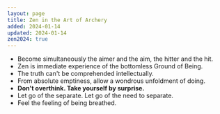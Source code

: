 ```yaml
---
layout: page
title: Zen in the Art of Archery
added: 2024-01-14
updated: 2024-01-14
zen2024: true
---
```


- Become simultaneously the aimer and the aim, the hitter and the hit.
- Zen is immediate experience of the bottomless Ground of Being.
- The truth can't be comprehended intellectually.
- From absolute emptiness, allow a wondrous unfoldment of doing.
- **Don't overthink. Take yourself by surprise.**
- Let go of the separate. Let go of the need to separate.
- Feel the feeling of being breathed.
